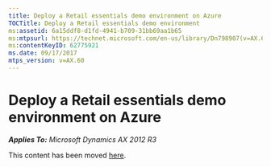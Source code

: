 ```yaml
---
title: Deploy a Retail essentials demo environment on Azure
TOCTitle: Deploy a Retail essentials demo environment
ms:assetid: 6a15ddf8-d1fd-4941-b709-31bb69aa1b65
ms:mtpsurl: https://technet.microsoft.com/en-us/library/Dn798907(v=AX.60)
ms:contentKeyID: 62775921
ms.date: 09/17/2017
mtps_version: v=AX.60
---
```


# Deploy a Retail essentials demo environment on Azure 


_**Applies To:** Microsoft Dynamics AX 2012 R3_

This content has been moved [here](https://go.microsoft.com/fwlink/?linkid=858571).

  


